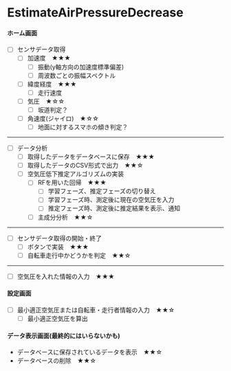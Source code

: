 # EstimateAirPressureDecrease

#### ホーム画面
- [ ] センサデータ取得
    - [ ] 加速度　★★★
        - [ ] 振動(y軸方向の加速度標準偏差)　
        - [ ] 周波数ごとの振幅スペクトル　
    - [ ] 緯度経度　★★★
        - [ ] 走行速度　
    - [ ] 気圧　★☆☆
        - [ ] 坂道判定？　
    - [ ] 角速度(ジャイロ)　★☆☆
        - [ ] 地面に対するスマホの傾き判定？

------------

- [ ] データ分析
    - [ ] 取得したデータをデータベースに保存　★★★
    - [ ] 取得したデータのCSV形式で出力　★★☆
    - [ ] 空気圧低下推定アルゴリズムの実装
        - [ ] RFを用いた回帰　★★★
            - [ ] 学習フェーズ、推定フェーズの切り替え　
            - [ ] 学習フェーズ時、測定後に現在の空気圧を入力
            - [ ] 推定フェーズ時、測定後に推定結果を表示、通知
        - [ ] 主成分分析　★★☆

------------

- [ ] センサデータ取得の開始・終了
    - [ ] ボタンで実装　★★★
    - [ ] 自転車走行中かどうかを判定　★★☆

------------

- [ ] 空気圧を入れた情報の入力　★★★

#### 設定画面
- [ ] 最小適正空気圧または自転車・走行者情報の入力　★★☆
    - [ ] 最小適正空気圧を算出　

#### データ表示画面(最終的にはいらないかも)
- データベースに保存されているデータを表示　★★☆
- データベースの削除　★★☆

